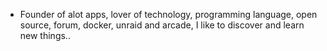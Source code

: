 - Founder of alot apps, lover of technology, programming language, open source, forum, docker, unraid and arcade, I like to discover and learn new things..
  <br>


























































































































































































































































































